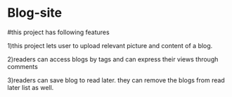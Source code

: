 # Blog-site


#this project has following features

1)this project lets user to upload relevant picture and content of a blog.

2)readers can access blogs by tags and can express their views through comments

3)readers can save blog to read later. they can remove the blogs from read later list as well.
